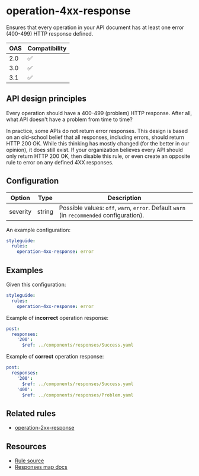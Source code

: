 # operation-4xx-response

Ensures that every operation in your API document has at least one error (400-499) HTTP response defined.

|OAS|Compatibility|
|---|---|
|2.0|✅|
|3.0|✅|
|3.1|✅|

## API design principles

Every operation should have a 400-499 (problem) HTTP response.
After all, what API doesn't have a problem from time to time?

In practice, some APIs do not return error responses. This design is based on an old-school belief that all responses, including errors, should return HTTP 200 OK.
While this thinking has mostly changed (for the better in our opinion), it does still exist. If your organization believes every API should only return HTTP 200 OK, then disable this rule, or even create an opposite rule to error on any defined 4XX responses.

## Configuration

|Option|Type|Description|
|---|---|---|
|severity|string|Possible values: `off`, `warn`, `error`. Default `warn` (in `recommended` configuration). |

An example configuration:

```yaml
styleguide:
  rules:
    operation-4xx-response: error
```

## Examples

Given this configuration:

```yaml
styleguide:
  rules:
    operation-4xx-response: error
```

Example of **incorrect** operation response:
```yaml
post:
  responses:
    '200':
      $ref: ../components/responses/Success.yaml
```

Example of **correct** operation response:

```yaml
post:
  responses:
    '200':
      $ref: ../components/responses/Success.yaml
    '400':
      $ref: ../components/responses/Problem.yaml
```
## Related rules

- [operation-2xx-response](./operation-2xx-response.md)

## Resources

- [Rule source](https://github.com/Redocly/redocly-cli/blob/master/packages/core/src/rules/common/operation-4xx-response.ts)
- [Responses map docs](https://redocly.com/docs/openapi-visual-reference/responses/)
